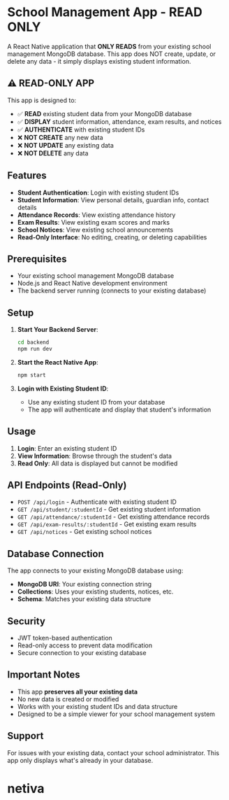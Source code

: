 # School Management App - READ ONLY

A React Native application that **ONLY READS** from your existing school management MongoDB database. This app does NOT create, update, or delete any data - it simply displays existing student information.

## ⚠️ **READ-ONLY APP**

This app is designed to:
- ✅ **READ** existing student data from your MongoDB database
- ✅ **DISPLAY** student information, attendance, exam results, and notices
- ✅ **AUTHENTICATE** with existing student IDs
- ❌ **NOT CREATE** any new data
- ❌ **NOT UPDATE** any existing data
- ❌ **NOT DELETE** any data

## Features

- **Student Authentication**: Login with existing student IDs
- **Student Information**: View personal details, guardian info, contact details
- **Attendance Records**: View existing attendance history
- **Exam Results**: View existing exam scores and marks
- **School Notices**: View existing school announcements
- **Read-Only Interface**: No editing, creating, or deleting capabilities

## Prerequisites

- Your existing school management MongoDB database
- Node.js and React Native development environment
- The backend server running (connects to your existing database)

## Setup

1. **Start Your Backend Server**:
   ```bash
   cd backend
   npm run dev
   ```

2. **Start the React Native App**:
   ```bash
   npm start
   ```

3. **Login with Existing Student ID**:
   - Use any existing student ID from your database
   - The app will authenticate and display that student's information

## Usage

1. **Login**: Enter an existing student ID
2. **View Information**: Browse through the student's data
3. **Read Only**: All data is displayed but cannot be modified

## API Endpoints (Read-Only)

- `POST /api/login` - Authenticate with existing student ID
- `GET /api/student/:studentId` - Get existing student information
- `GET /api/attendance/:studentId` - Get existing attendance records
- `GET /api/exam-results/:studentId` - Get existing exam results
- `GET /api/notices` - Get existing school notices

## Database Connection

The app connects to your existing MongoDB database using:
- **MongoDB URI**: Your existing connection string
- **Collections**: Uses your existing students, notices, etc.
- **Schema**: Matches your existing data structure

## Security

- JWT token-based authentication
- Read-only access to prevent data modification
- Secure connection to your existing database

## Important Notes

- This app **preserves all your existing data**
- No new data is created or modified
- Works with your existing student IDs and data structure
- Designed to be a simple viewer for your school management system

## Support

For issues with your existing data, contact your school administrator. This app only displays what's already in your database.
# netiva
